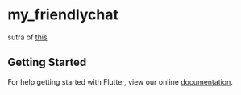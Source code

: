 # my_friendlychat

sutra of [this](https://codelabs.developers.google.com/codelabs/flutter/index.html)

## Getting Started

For help getting started with Flutter, view our online
[documentation](https://flutter.io/).
